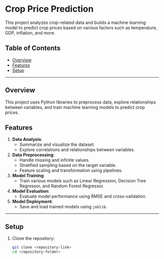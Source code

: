 # Crop Price Prediction

This project analyzes crop-related data and builds a machine learning model to predict crop prices based on various factors such as temperature, GDP, inflation, and more.

## Table of Contents
- [Overview](#overview)
- [Features](#features)
- [Setup](#setup)
---

## Overview
This project uses Python libraries to preprocess data, explore relationships between variables, and train machine learning models to predict crop prices.

## Features
1. **Data Analysis**:
   - Summarize and visualize the dataset.
   - Explore correlations and relationships between variables.
2. **Data Preprocessing**:
   - Handle missing and infinite values.
   - Stratified sampling based on the target variable.
   - Feature scaling and transformation using pipelines.
3. **Model Training**:
   - Train various models such as Linear Regression, Decision Tree Regressor, and Random Forest Regressor.
4. **Model Evaluation**:
   - Evaluate model performance using RMSE and cross-validation.
5. **Model Deployment**:
   - Save and load trained models using `joblib`.

---

## Setup
1. Clone the repository:
   ```bash
   git clone <repository-link>
   cd <repository-folder>
